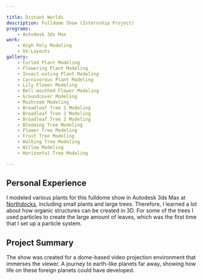 ```yaml
---

title: Distant Worlds
description: Fulldome Show (Internship Project)
programs:
    - Autodesk 3ds Max
work:
    - High Poly Modeling
    - UV-Layouts
gallery:
    - Curled Plant Modeling
    - Flowering Plant Modeling
    - Insect-eating Plant Modeling
    - Carnivorous Plant Modeling
    - Lily Flower Modeling
    - Bell-mouthed Flower Modeling
    - Groundcover Modeling
    - Mushroom Modeling
    - Broadleaf Tree 1 Modeling
    - Broadleaf Tree 2 Modeling
    - Broadleaf Tree 3 Modeling
    - Blooming Tree Modeling
    - Flower Tree Modeling
    - Fruit Tree Modeling
    - Walking Tree Modeling
    - Willow Modeling
    - Horizontal Tree Modeling

---
```


## Personal Experience
I modeled various plants for this fulldome show in Autodesk 3ds Max at
<a href="http://www.northdocks.com" href-lang="de" target="_blank" title="Northdocks">Northdocks</a>, including small
plants and large trees. Therefore, I learned a lot about how organic structures can be created in 3D. For some of the
trees I used particles to create the large amount of leaves, which was the first time that I set up a particle system.

## Project Summary
The show was created for a dome-based video projection environment that immerses the viewer. A journey to earth-like
planets far away, showing how life on these foreign planets could have developed.
